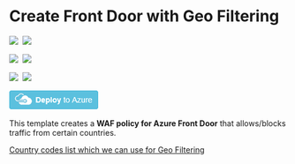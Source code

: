 # Create Front Door with Geo Filtering 

<IMG SRC="https://azurequickstartsservice.blob.core.windows.net/badges/101-front-door-geo-filtering/PublicLastTestDate.svg" />&nbsp;
<IMG SRC="https://azurequickstartsservice.blob.core.windows.net/badges/101-front-door-geo-filtering/PublicDeployment.svg" />&nbsp;

<IMG SRC="https://azurequickstartsservice.blob.core.windows.net/badges/101-front-door-geo-filtering/FairfaxLastTestDate.svg" />&nbsp;
<IMG SRC="https://azurequickstartsservice.blob.core.windows.net/badges/101-front-door-geo-filtering/FairfaxDeployment.svg" />&nbsp;

<IMG SRC="https://azurequickstartsservice.blob.core.windows.net/badges/101-front-door-geo-filtering/BestPracticeResult.svg" />&nbsp;
<IMG SRC="https://azurequickstartsservice.blob.core.windows.net/badges/101-front-door-geo-filtering/CredScanResult.svg" />&nbsp;

<a href="https://portal.azure.com/#create/Microsoft.Template/uri/https%3A%2F%2Fraw.githubusercontent.com%2FAzure%2Fazure-quickstart-templates%2Fmaster%2F101-front-door-geo-filtering%2Fazuredeploy.json" target="_blank">
    <img src="https://raw.githubusercontent.com/Azure/azure-quickstart-templates/master/1-CONTRIBUTION-GUIDE/images/deploytoazure.png"/>
</a>

This template creates a **WAF policy for Azure Front Door** that allows/blocks traffic from certain countries.

[Country codes list which we can use for Geo Filtering](https://msdn.microsoft.com/library/mt761717.aspx)

